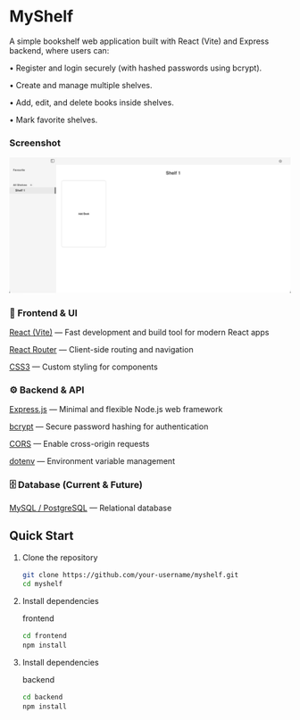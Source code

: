 # MyShelf

A simple bookshelf web application built with React (Vite) and Express backend, where users can:

•	Register and login securely (with hashed passwords using bcrypt).

•	Create and manage multiple shelves.

•	Add, edit, and delete books inside shelves.

•	Mark favorite shelves.

### Screenshot

<img src="./client/src/assets/Screenshot%202025-09-28%20at%2020.33.59.png"> 
	

### 🎨 Frontend & UI

[React (Vite)](https://react.dev/) — Fast development and build tool for modern React apps

[React Router](https://reactrouter.com) — Client-side routing and navigation

[CSS3](https://developer.mozilla.org/en-US/docs/Web/CSS) — Custom styling for components



### ⚙️ Backend & API
[Express.js](https://expressjs.com/) — Minimal and flexible Node.js web framework

[bcrypt](https://www.npmjs.com/package/bcrypt) — Secure password hashing for authentication

[CORS](https://www.npmjs.com/package/cors) — Enable cross-origin requests

[dotenv](https://www.npmjs.com/package/dotenv) — Environment variable management

### 🗄 Database (Current & Future)

[MySQL / PostgreSQL](https://www.mysql.com) — Relational database



## Quick Start

1. Clone the repository
   
	```bash
	git clone https://github.com/your-username/myshelf.git
	cd myshelf
	```

2. Install dependencies

	frontend
	```bash
	cd frontend
	npm install
	```

3. Install dependencies

	backend
	```bash
	cd backend
	npm install
	```

